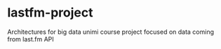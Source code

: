 # lastfm-project
Architectures for big data unimi course project focused on data coming from last.fm API

